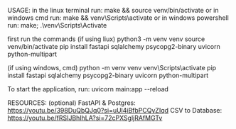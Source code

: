 USAGE:
in the linux terminal run:  make && source venv/bin/activate
or in	windows cmd run: make && venv\Scripts\activate
or in 	windows	powershell run: make; .\venv\Scripts\Activate

first run the commands
(if using liux)
python3 -m venv venv
source venv/bin/activate
pip install fastapi sqlalchemy psycopg2-binary uvicorn python-multipart


(if using windows, cmd)
python -m venv venv
venv\Scripts\activate
pip install fastapi sqlalchemy psycopg2-binary uvicorn python-multipart


To start the application, run: uvicorn main:app --reload

RESOURCES: (optional)
FastAPI & Postgres: https://youtu.be/398DuQbQJq0?si=uUl4iBfbPCQyZIqd
CSV to Database: https://youtu.be/fRSIJBhIhLA?si=72cPXSgljRAfMGTv